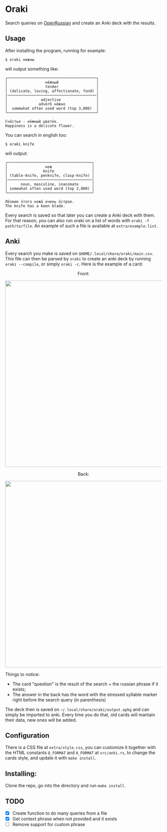 # Oraki

Search queries on [OpenRussian](en.openrussian.org) and create an Anki deck with the results.


Usage
---

After installing the program, running for example:
```
$ oraki нежны
```
will output something like:

```
┌────────────────────────────────────────┐
│                 не́жный                 │
│                 tender                 │
│ (delicate, loving, affectionate, fond) │
│────────────────────────────────────────│
│               adjective                │
│              adverb не́жно              │
│  somewhat often used word (top 3,000)  │
└────────────────────────────────────────┘

Сча́стье - не́жный цвето́к.
Happiness is a delicate flower.
```

You can search in english too:
```
$ oraki knife
```
will output:
```
┌──────────────────────────────────────┐
│                 нож                  │
│                knife                 │
│ (table-knife, penknife, clasp-knife) │
│──────────────────────────────────────│
│      noun, masculine, inanimate      │
│ somewhat often used word (top 2,000) │
└──────────────────────────────────────┘

Ле́звие э́того ножа́ очень о́строе.
The knife has a keen blade.
```

Every search is saved so that later you can create a Anki deck with them. For that reason, you can also run oraki on a list of words with  `oraki -f path/to/file`. An example of such a file is available at `extra/example.list`.

Anki
---
Every search you make is saved on `$HOME/.local/share/oraki/main.csv`. This file can then be parsed by `oraki` to create an anki deck by running `oraki --compile`, or simply `oraki -c`. Here is the example of a card:

<p align="center">Front:</p>
<p align="center">
<img width="600" src="https://user-images.githubusercontent.com/21281174/225175364-a25f318a-4ee7-4068-b240-d68d0eec9f65.png">
</p>
<p align="center">Back:</p>
<p align="center">
<img width="600" src="https://user-images.githubusercontent.com/21281174/225175388-98f0cb8e-4c26-4b1e-b6d7-4cd81deebeea.png">
</p>

Things to notice:
- The card "question" is the result of the search + the russian phrase if it exists;
- The answer in the back has the word with the stressed syllable marker right before the search query (in parenthesis)

The deck then is saved on `~/.local/share/oraki/output.apkg` and can simply be imported to anki. Every time you do that, old cards will mantain their data, new ones will be added.


Configuration
---
There is a CSS file at `extra/style.css`, you can customize it together with the HTML constants `Q_FORMAT` and `A_FORMAT` at `src/anki.rs`, to change the cards style, and update it with `make install`.


Installing:
---
Clone the repo, go into the directory and run `make install`.


TODO
---
- [x] Create function to do many queries from a file
- [x] Get context phrase when not provided and it exists
- [ ] Remove support for custom phrase
